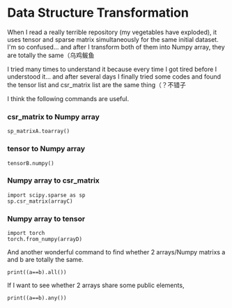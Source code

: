 # Data Structure Transformation

When I read a really terrible repository (my vegetables have exploded), it uses tensor and sparse matrix simultaneously for the same initial dataset. I'm so confused... and after I transform both of them into Numpy array, they are totally the same（乌鸡鲅鱼

I tried many times to understand it because every time I got tired before I understood it... and after several days I finally tried some codes and found the tensor list and csr_matrix list are the same thing（？不错子

I think the following commands are useful.

### csr_matrix to Numpy array

```
sp_matrixA.toarray()
```

### tensor to Numpy array

```
tensorB.numpy()
```

### Numpy array to csr_matrix

```
import scipy.sparse as sp
sp.csr_matrix(arrayC)
```

### Numpy array to tensor

```
import torch
torch.from_numpy(arrayD)
```

And another wonderful command to find whether 2 arrays/Numpy matrixs a and b are totally the same.

```
print((a==b).all())
```

If I want to see whether 2 arrays share some public elements,

```
print((a==b).any())
```


